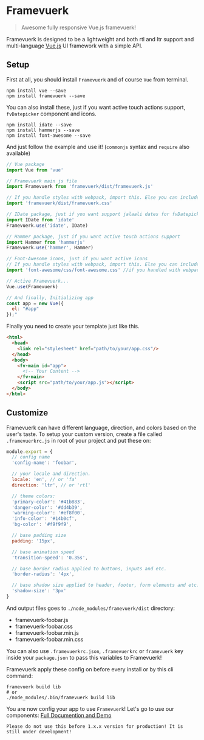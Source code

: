 # Framevuerk

> Awesome fully responsive Vue.js framevuerk!

Framevuerk is designed to be a lightweight and both rtl and ltr support and multi-language [Vue.js](http://vuejs.org) UI framework with a simple API.

## Setup
First at all, you should install `Framevuerk` and of course `Vue` from terminal.

```terminal
npm install vue --save
npm install framevuerk --save
```

You can also install these, just if you want active touch actions support, `fvDatepicker` component and icons.
```terminal
npm install idate --save
npm install hammerjs --save
npm install font-awesome --save
```

And just follow the example and use it! (`commonjs` syntax and `require` also available)

```javascript
// Vue package
import Vue from 'vue'

// Framevuerk main js file
import Framevuerk from 'framevuerk/dist/framevuerk.js'

// If you handle styles with webpack, import this. Else you can include this via <link rel="stylesheet">
import 'framevuerk/dist/framevuerk.css'

// IDate package, just if you want support jalaali dates for fvDatepicker
import IDate from 'idate'
Framevuerk.use('idate', IDate)

// Hammer package, just if you want active touch actions support
import Hammer from 'hammerjs'
Framevuerk.use('hammer', Hammer)

// Font-Awesome icons, just if you want active icons
// If you handle styles with webpack, import this. Else you can include this via <link rel="stylesheet">
import 'font-awesome/css/font-awesome.css' //if you handled with webpack, else you can include this via <link rel="stylesheet">

// Active Framevuerk...
Vue.use(Framevuerk)

// And finally, Initializing app
const app = new Vue({
  el: "#app"
});"
```

Finally you need to create your template just like this.

```html
<html>
  <head>
    <link rel="stylesheet" href="path/to/your/app.css"/>
  </head>
  <body>
    <fv-main id="app">
      <!-- Your Content -->
    </fv-main>
    <script src="path/to/your/app.js"></script>
  </body>
</html>
```

## Customize

Framevuerk can have different language, direction, and colors based on the user's taste. To setup your custom version, create a file called `.framevuerkrc.js` in root of your project and put these on:

```javascript
module.export = {
  // config name
  'config-name': 'foobar',

  // your locale and direction.
  locale: 'en', // or 'fa'
  direction: 'ltr', // or 'rtl'

  // theme colors:
  'primary-color': '#41b883',
  'danger-color': '#dd4b39',
  'warning-color': '#ef8f00',
  'info-color': '#14b0cf',
  'bg-color': '#f9f9f9',

  // base padding size
  padding: '15px',

  // base animation speed
  'transition-speed': '0.35s',

  // base border radius applied to buttons, inputs and etc.
  'border-radius': '4px',

  // base shadow size applied to header, footer, form elements and etc.
  'shadow-size': '3px'
}
```

And output files goes to `./node_modules/framevuerk/dist` directory:

- framevuerk-foobar.js
- framevuerk-foobar.css
- framevuerk-foobar.min.js
- framevuerk-foobar.min.css

You can also use `.framevuerkrc.json`, `.framevuerkrc` or `framevuerk` key inside your `package.json` to pass this variables to Framevuerk!

Framevuerk apply these config on before every install or by this cli command:
```terminal
framevuerk build lib
# or
./node_modules/.bin/framevuerk build lib
```
    
You are now config your app to use `Framevuerk`! Let's go to use our components:
[Full Documention and Demo](http://framevuerk.com)


`Please do not use this before 1.x.x version for production! It is still under development!`